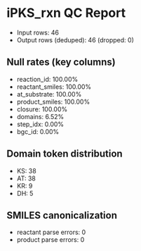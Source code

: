 # iPKS_rxn QC Report

- Input rows: 46
- Output rows (deduped): 46  (dropped: 0)

## Null rates (key columns)

- reaction_id: 100.00%
- reactant_smiles: 100.00%
- at_substrate: 100.00%
- product_smiles: 100.00%
- closure: 100.00%
- domains: 6.52%
- step_idx: 0.00%
- bgc_id: 0.00%

## Domain token distribution

- KS: 38
- AT: 38
- KR: 9
- DH: 5

## SMILES canonicalization
- reactant parse errors: 0
- product  parse errors: 0